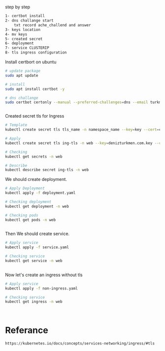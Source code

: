 # 

step by step
``` bash
1- certbot install
2- dns challange start
    txt record ache_challend and answer
3- keys location
4- mv keys
5- created secret 
6- deployment
7- service CLUSTERIP
8- tls ingress configuration
```

Install certbort on ubuntu
``` bash
# update package
sudo apt update

# install
sudo apt install certbot -y

# dns challange
sudo certbot certonly --manual --preferred-challenges=dns --email turkmen_deniz@hotmail.com  --server https://acme-v02.api.letsencrypt.org/directory --agree-tos -d devops-deniz.net



```


Created secret tls for Ingress
``` bash
# Template
kubectl create secret tls tls_name -n namespace_name --key=key --cert=crt

# Apply
kubectl create secret tls ing-tls -n web --key=denizturkmen.com.key --cert=denizturkmen.com.crt

# Checking
kubectl get secrets -n web

# Describe
kubectl describe secret ing-tls -n web

```

We should create deployment.
``` bash
# Apply Deployment
kubectl apply -f deployment.yaml

# Checking deployment
kubectl get deployment -n web

# Checking pods
kubectl get pods -n web
 
```

Then We should create service.
``` bash
# Apply service
kubectl apply -f service.yaml

# Checking service
kubectl get service -n web
 
```

Now let's create an ingress without tls
``` bash
# Apply service
kubectl apply -f non-ingress.yaml

# Checking service
kubectl get ingress -n web

 
```




# Referance
``` bash
https://kubernetes.io/docs/concepts/services-networking/ingress/#tls


```

